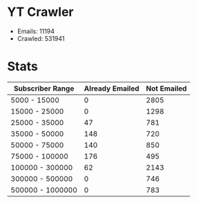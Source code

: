 # YT Crawler
- Emails: 11194
- Crawled: 531941

# Stats
| Subscriber Range  | Already Emailed | Not Emailed |
|-------|-------|-------|
| 5000 - 15000 | 0 | 2805 |
| 15000 - 25000 | 0 | 1298 |
| 25000 - 35000 | 47 | 781 |
| 35000 - 50000 | 148 | 720 |
| 50000 - 75000 | 140 | 850 |
| 75000 - 100000 | 176 | 495 |
| 100000 - 300000 | 62 | 2143 |
| 300000 - 500000 | 0 | 746 |
| 500000 - 1000000 | 0 | 783 |
